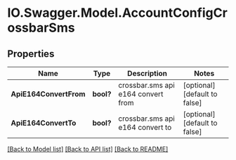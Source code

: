 # IO.Swagger.Model.AccountConfigCrossbarSms
## Properties

Name | Type | Description | Notes
------------ | ------------- | ------------- | -------------
**ApiE164ConvertFrom** | **bool?** | crossbar.sms api e164 convert from | [optional] [default to false]
**ApiE164ConvertTo** | **bool?** | crossbar.sms api e164 convert to | [optional] [default to false]

[[Back to Model list]](../README.md#documentation-for-models) [[Back to API list]](../README.md#documentation-for-api-endpoints) [[Back to README]](../README.md)

